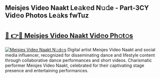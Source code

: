 ## Meisjes Video Naakt Le𝚊k𝚎d N𝚞𝚍e - Part-3CY Vid𝚎o Photos Le𝚊ks fwTuz

# <h2><a href="http://fb0c19c.evod.top/?m=Meisjes+Video+Naakt">🔗 👉🔴 Meisjes Video Naakt Vid𝚎o Ph𝚘t𝚘s</a></h2>

[![Meisjes Video Naakt N𝚞d𝚎s](https://i.imgur.com/8V9OHl7.gif)](http://fb0c19c.evod.top/?m=Meisjes+Video+Naakt)
Digital artist Meisjes Video Naakt and social media influencer, recognized for disseminating dance and lifestyle content through collaborative dance performances and short videos. Charismatic performer Meisjes Video Naakt, celebrated for their captivating stage presence and entertaining performances. 
